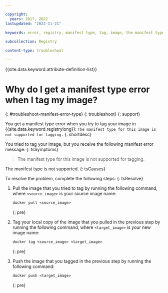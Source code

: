 ```yaml
---

copyright:
  years: 2017, 2022
lastupdated: "2022-11-21"

keywords: error, registry, manifest type, tag, image, the manifest type for this image is not supported for tagging

subcollection: Registry

content-type: troubleshoot

---
```


{{site.data.keyword.attribute-definition-list}}

# Why do I get a manifest type error when I tag my image?
{: #troubleshoot-manifest-error-type}
{: troubleshoot}
{: support}

You get a manifest type error when you try to tag your image in {{site.data.keyword.registrylong}}: `The manifest type for this image is not supported for tagging.`
{: shortdesc}

You tried to tag your image, but you receive the following manifest error message:
{: tsSymptoms}

> The manifest type for this image is not supported for tagging.

The manifest type is not supported.
{: tsCauses}

To resolve the problem, complete the following steps:
{: tsResolve}

1. Pull the image that you tried to tag by running the following command, where `<source_image>` is your source image name:

    ```txt
    docker pull <source_image>
    ```
    {: pre}

2. Tag your local copy of the image that you pulled in the previous step by running the following command, where `<target_image>` is your new image name:

    ```txt
    docker tag <source_image> <target_image>
    ```
    {: pre}

3. Push the image that you tagged in the previous step by running the following command:

    ```txt
    docker push <target_image>
    ```
    {: pre}


